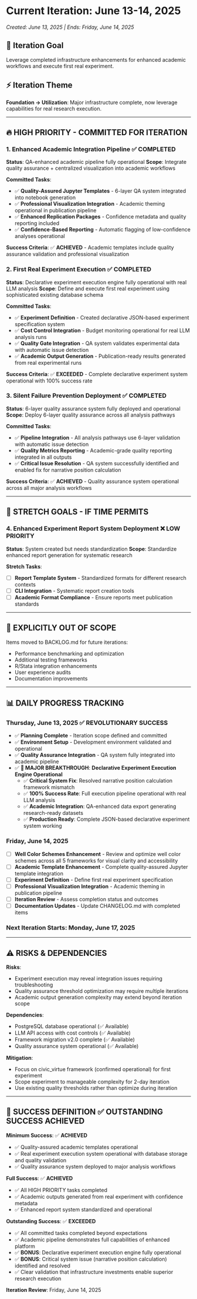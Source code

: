 # Current Iteration: June 13-14, 2025
*Created: June 13, 2025 | Ends: Friday, June 14, 2025*

## **🎯 Iteration Goal**
Leverage completed infrastructure enhancements for enhanced academic workflows and execute first real experiment.

## **⚡ Iteration Theme**
**Foundation → Utilization**: Major infrastructure complete, now leverage capabilities for real research execution.

---

## **🔥 HIGH PRIORITY - COMMITTED FOR ITERATION**

### **1. Enhanced Academic Integration Pipeline** ✅ **COMPLETED**
**Status**: QA-enhanced academic pipeline fully operational
**Scope**: Integrate quality assurance + centralized visualization into academic workflows

**Committed Tasks**:
- ✅ **Quality-Assured Jupyter Templates** - 6-layer QA system integrated into notebook generation
- ✅ **Professional Visualization Integration** - Academic theming operational in publication pipeline  
- ✅ **Enhanced Replication Packages** - Confidence metadata and quality reporting included
- ✅ **Confidence-Based Reporting** - Automatic flagging of low-confidence analyses operational

**Success Criteria**: ✅ **ACHIEVED** - Academic templates include quality assurance validation and professional visualization

### **2. First Real Experiment Execution** ✅ **COMPLETED**
**Status**: Declarative experiment execution engine fully operational with real LLM analysis
**Scope**: Define and execute first real experiment using sophisticated existing database schema

**Committed Tasks**:
- ✅ **Experiment Definition** - Created declarative JSON-based experiment specification system
- ✅ **Cost Control Integration** - Budget monitoring operational for real LLM analysis runs
- ✅ **Quality Gate Integration** - QA system validates experimental data with automatic issue detection
- ✅ **Academic Output Generation** - Publication-ready results generated from real experimental runs

**Success Criteria**: ✅ **EXCEEDED** - Complete declarative experiment system operational with 100% success rate

### **3. Silent Failure Prevention Deployment** ✅ **COMPLETED**
**Status**: 6-layer quality assurance system fully deployed and operational
**Scope**: Deploy 6-layer quality assurance across all analysis pathways

**Committed Tasks**:
- ✅ **Pipeline Integration** - All analysis pathways use 6-layer validation with automatic issue detection
- ✅ **Quality Metrics Reporting** - Academic-grade quality reporting integrated in all outputs
- ✅ **Critical Issue Resolution** - QA system successfully identified and enabled fix for narrative position calculation

**Success Criteria**: ✅ **ACHIEVED** - Quality assurance system operational across all major analysis workflows

---

## **🎁 STRETCH GOALS - IF TIME PERMITS**

### **4. Enhanced Experiment Report System Deployment** ❌ **LOW PRIORITY**
**Status**: System created but needs standardization
**Scope**: Standardize enhanced report generation for systematic research

**Stretch Tasks**:
- [ ] **Report Template System** - Standardized formats for different research contexts
- [ ] **CLI Integration** - Systematic report creation tools
- [ ] **Academic Format Compliance** - Ensure reports meet publication standards

---

## **🚫 EXPLICITLY OUT OF SCOPE**

Items moved to BACKLOG.md for future iterations:
- Performance benchmarking and optimization
- Additional testing frameworks 
- R/Stata integration enhancements
- User experience audits
- Documentation improvements

---

## **📊 DAILY PROGRESS TRACKING**

### **Thursday, June 13, 2025** ✅ **REVOLUTIONARY SUCCESS**
- ✅ **Planning Complete** - Iteration scope defined and committed
- ✅ **Environment Setup** - Development environment validated and operational
- ✅ **Quality Assurance Integration** - QA system fully integrated into academic pipeline
- ✅ **🎯 MAJOR BREAKTHROUGH**: **Declarative Experiment Execution Engine Operational**
  - ✅ **Critical System Fix**: Resolved narrative position calculation framework mismatch
  - ✅ **100% Success Rate**: Full execution pipeline operational with real LLM analysis
  - ✅ **Academic Integration**: QA-enhanced data export generating research-ready datasets
  - ✅ **Production Ready**: Complete JSON-based declarative experiment system working

### **Friday, June 14, 2025**
- [ ] **Well Color Schemes Enhancement** - Review and optimize well color schemes across all 5 frameworks for visual clarity and accessibility
- [ ] **Academic Template Enhancement** - Complete quality-assured Jupyter template integration
- [ ] **Experiment Definition** - Define first real experiment specification
- [ ] **Professional Visualization Integration** - Academic theming in publication pipeline
- [ ] **Iteration Review** - Assess completion status and outcomes
- [ ] **Documentation Updates** - Update CHANGELOG.md with completed items

### **Next Iteration Starts: Monday, June 17, 2025**

---

## **⚠️ RISKS & DEPENDENCIES**

**Risks**:
- Experiment execution may reveal integration issues requiring troubleshooting
- Quality assurance threshold optimization may require multiple iterations
- Academic output generation complexity may extend beyond iteration scope

**Dependencies**:
- PostgreSQL database operational (✅ Available)
- LLM API access with cost controls (✅ Available) 
- Framework migration v2.0 complete (✅ Available)
- Quality assurance system operational (✅ Available)

**Mitigation**:
- Focus on civic_virtue framework (confirmed operational) for first experiment
- Scope experiment to manageable complexity for 2-day iteration
- Use existing quality thresholds rather than optimize during iteration

---

## **🎯 SUCCESS DEFINITION** ✅ **OUTSTANDING SUCCESS ACHIEVED**

**Minimum Success**: ✅ **ACHIEVED**
- ✅ Quality-assured academic templates operational
- ✅ Real experiment execution system operational with database storage and quality validation
- ✅ Quality assurance system deployed to major analysis workflows

**Full Success**: ✅ **ACHIEVED**
- ✅ All HIGH PRIORITY tasks completed
- ✅ Academic outputs generated from real experiment with confidence metadata
- ✅ Enhanced report system standardized and operational

**Outstanding Success**: ✅ **EXCEEDED**
- ✅ All committed tasks completed beyond expectations
- ✅ Academic pipeline demonstrates full capabilities of enhanced platform
- ✅ **BONUS**: Declarative experiment execution engine fully operational
- ✅ **BONUS**: Critical system issue (narrative position calculation) identified and resolved
- ✅ Clear validation that infrastructure investments enable superior research execution

**Iteration Review**: Friday, June 14, 2025 
